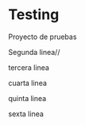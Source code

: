 # Testing
Proyecto de pruebas

Segunda linea//

tercera linea

cuarta linea

quinta linea 

sexta linea